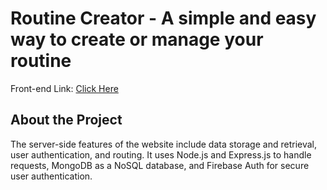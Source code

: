 # Routine Creator - A simple and easy way to create or manage your routine

Front-end Link: [Click Here](https://github.com/iinaamasum/routine_creator_website)

## About the Project

The server-side features of the website include data storage and retrieval, user authentication, and routing. It uses Node.js and Express.js to handle requests, MongoDB as a NoSQL database, and Firebase Auth for secure user authentication.

